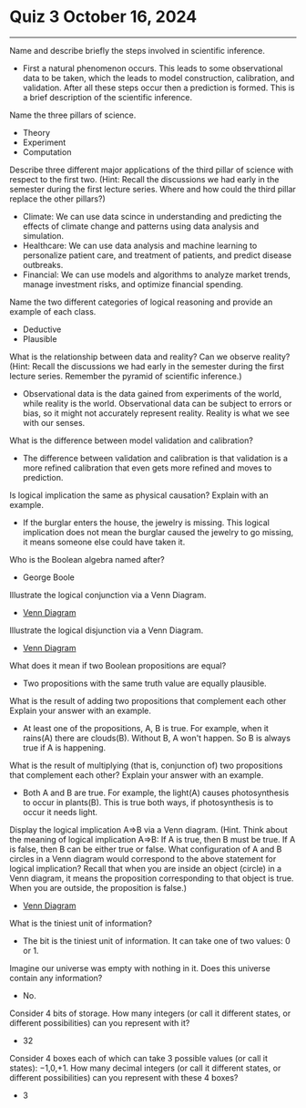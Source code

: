 # **Quiz 3 October 16, 2024**  
---
Name and describe briefly the steps involved in scientific inference.  
+  First a natural phenomenon occurs. This leads to some observational data to be taken, which the leads to model construction, calibration, and validation. After all these steps occur then a prediction is formed. This is a brief description of the scientific inference.

Name the three pillars of science.  
+  Theory
+  Experiment
+  Computation

Describe three different major applications of the third pillar of science with respect to the first two. (Hint: Recall the discussions we had early in the semester during the first lecture series. Where and how could the third pillar replace the other pillars?)  
+  Climate: We can use data scince in understanding and predicting the effects of climate change and patterns using data analysis and simulation.
+  Healthcare: We can use data analysis and machine learning to personalize patient care, and treatment of patients, and predict disease outbreaks.
+  Financial: We can use models and algorithms to analyze market trends, manage investment risks, and optimize financial spending.

Name the two different categories of logical reasoning and provide an example of each class.  
+  Deductive
+  Plausible

What is the relationship between data and reality? Can we observe reality?
(Hint: Recall the discussions we had early in the semester during the first lecture series. Remember the pyramid of scientific inference.)  
+  Observational data is the data gained from experiments of the world, while reality is the world. Observational data can be subject to errors or bias, so it might not accurately represent reality. Reality is what we see with our senses.  

What is the difference between model validation and calibration?  
+  The difference between validation and calibration is that validation is a more refined calibration that even gets more refined and moves to prediction.

Is logical implication the same as physical causation? Explain with an example.  
+  If the burglar enters the house, the jewelry is missing. This logical implication does not mean the burglar caused the jewelry to go missing, it means someone else could have taken it.

Who is the Boolean algebra named after?  
+  George Boole 

Illustrate the logical conjunction via a Venn Diagram.  
+  [Venn Diagram](Image.jpeg)  

Illustrate the logical disjunction via a Venn Diagram.  
+  [Venn Diagram](Image.jpeg)  

What does it mean if two Boolean propositions are equal?  
+  Two propositions with the same truth value are equally plausible.
   
What is the result of adding two propositions that complement each other Explain your answer with an example.
+  At least one of the propositions, A, B is true. For example, when it rains(A) there are clouds(B). Without B, A won't happen.  So B is always true if A is happening.  

What is the result of multiplying (that is, conjunction of) two propositions that complement each other? Explain your answer with an example.  
+  Both A and B are true. For example, the light(A) causes photosynthesis to occur in plants(B). This is true both ways, if photosynthesis is to occur it needs light.

Display the logical implication A⇒B via a Venn diagram.
(Hint. Think about the meaning of logical implication A⇒B: If A is true, then B must be true. If A is false, then B can be either true or false. What configuration of A and B circles in a Venn diagram would correspond to the above statement for logical implication? Recall that when you are inside an object (circle) in a Venn diagram, it means the proposition corresponding to that object is true. When you are outside, the proposition is false.)  
+  [Venn Diagram](Image.jpeg)  

What is the tiniest unit of information?  
+  The bit is the tiniest unit of information. It can take one of two values: 0 or 1.  

Imagine our universe was empty with nothing in it. Does this universe contain any information?  
+  No.

Consider 4 bits of storage. How many integers (or call it different states, or different possibilities) can you represent with it?  
+  32

Consider 4 boxes each of which can take 3 possible values (or call it states): −1,0,+1. How many decimal integers (or call it different states, or different possibilities) can you represent with these 4 boxes?  
+  3  
